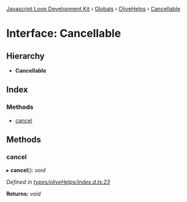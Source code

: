 [Javascript Loop Development Kit](../README.md) › [Globals](../globals.md) › [OliveHelps](../modules/olivehelps.md) › [Cancellable](olivehelps.cancellable.md)

# Interface: Cancellable

## Hierarchy

* **Cancellable**

## Index

### Methods

* [cancel](olivehelps.cancellable.md#cancel)

## Methods

###  cancel

▸ **cancel**(): *void*

*Defined in [types/oliveHelps/index.d.ts:23](https://github.com/open-olive/loop-development-kit/blob/ba5f0aac/ldk/javascript/src/types/oliveHelps/index.d.ts#L23)*

**Returns:** *void*
